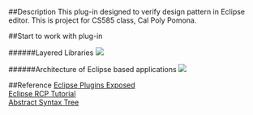 ##Description
This plug-in designed to verify design pattern in Eclipse editor.
This is project for CS585 class, Cal Poly Pomona.


##Start to work with plug-in

######Layered Libraries
![](https://cloud.githubusercontent.com/assets/17581141/20573782/5b54763e-b166-11e6-953f-7735fe6e7d91.gif)


######Architecture of Eclipse based applications
![](https://cloud.githubusercontent.com/assets/17581141/20361079/1a448f56-abeb-11e6-9b4a-1dc697bdad0c.PNG)


##Reference 
[Eclipse Plugins Exposed](http://www.onjava.com/pub/a/onjava/2005/02/09/eclipse.html) <br />
[Eclipse RCP Tutorial](http://www.vogella.com/tutorials/EclipseRCP/article.html) <br />
[Abstract Syntax Tree](http://www.eclipse.org/articles/article.php?file=Article-JavaCodeManipulation_AST/index.html)
